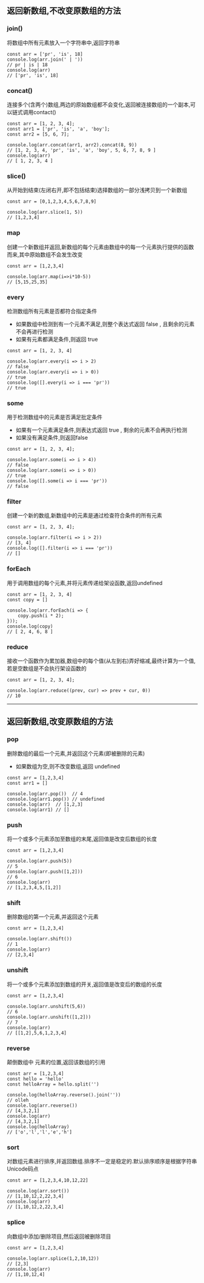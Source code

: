 ## **返回新数组,不改变原数组的方法**

### **join()**

将数组中所有元素放入一个字符串中,返回字符串

```
const arr = ['pr', 'is', 18]
console.log(arr.join(' | '))
// pr | is | 18
console.log(arr)
// ['pr', 'is', 18]
```

### **concat()**

连接多个(含两个)数组,两边的原始数组都不会变化,返回被连接数组的一个副本,可以链式调用contact()

```
const arr = [1, 2, 3, 4];
const arr1 = ['pr', 'is', 'a', 'boy'];
const arr2 = [5, 6, 7];

console.log(arr.concat(arr1, arr2).concat(8, 9))
// [1, 2, 3, 4, 'pr', 'is', 'a', 'boy', 5, 6, 7, 8, 9 ]
console.log(arr)
// [ 1, 2, 3, 4 ]
```

### **slice()**

从开始到结束(左闭右开,即不包括结束)选择数组的一部分浅拷贝到一个新数组

```
const arr = [0,1,2,3,4,5,6,7,8,9]

console.log(arr.slice(1, 5))
// [1,2,3,4]
```

### **map**
创建一个新数组并返回,新数组的每个元素由数组中的每一个元素执行提供的函数而来,其中原始数组不会发生改变

```
const arr = [1,2,3,4]

console.log(arr.map(i=>i*10-5))
// [5,15,25,35]
```

### **every**

检测数组所有元素是否都符合指定条件

- 如果数组中检测到有一个元素不满足,则整个表达式返回 false , 且剩余的元素不会再进行检测
- 如果有元素都满足条件,则返回 true

```
const arr = [1, 2, 3, 4]

console.log(arr.every(i => i > 2)
// false
console.log(arr.every(i => i > 0))
// true
console.log([].every(i => i === 'pr'))
// true
```

### **some**

用于检测数组中的元素是否满足批定条件

- 如果有一个元素满足条件,则表达式返回 true , 剩余的元素不会再执行检测
- 如果没有满足条件,则返回false

```
const arr = [1, 2, 3, 4];

console.log(arr.some(i => i > 4))
// false
console.log(arr.some(i => i > 0)) 
// true
console.log([].some(i => i === 'pr'))
// false
```

### **filter**

创建一个新的数组,新数组中的元素是通过检查符合条件的所有元素

```
const arr = [1, 2, 3, 4];

console.log(arr.filter(i => i > 2))
// [3, 4]
console.log([].filter(i => i === 'pr'))
// []
```

### **forEach**

用于调用数组的每个元素,并将元素传递给架设函数,返回undefined

```
const arr = [1, 2, 3, 4]
const copy = []

console.log(arr.forEach(i => {
    copy.push(i * 2);
}));
console.log(copy) 
// [ 2, 4, 6, 8 ]
```

### **reduce**

接收一个函数作为累加器,数组中的每个值(从左到右)弄好缩减,最终计算为一个值,若是空数组是不会执行架设函数的

```
const arr = [1, 2, 3, 4];

console.log(arr.reduce((prev, cur) => prev + cur, 0))
// 10
```

---

## **返回新数组,改变原数组的方法**

### **pop**

删除数组的最后一个元素,并返回这个元素(即被删除的元素)

- 如果数组为空,则不改变数组,返回 undefined

```
const arr = [1,2,3,4]
const arr1 = []

console.log(arr.pop())  // 4
console.log(arr1.pop()) // undefined
console.log(arr)  // [1,2,3]
console.log(arr1) // []
```

### **push**

将一个或多个元素添加至数组的末尾,返回值是改变后数组的长度

```
const arr = [1,2,3,4]

console.log(arr.push(5))
// 5
console.log(arr.push([1,2]))
// 6
console.log(arr)
// [1,2,3,4,5,[1,2]]
```

### **shift**

删除数组的第一个元素,并返回这个元素

```
const arr = [1,2,3,4]

console.log(arr.shift())
// 1
console.log(arr)
// [2,3,4]
```

### **unshift**

将一个或多个元素添加到数组的开关,返回值是改变后的数组的长度

```
const arr = [1,2,3,4]

console.log(arr.unshift(5,6)) 
// 6
console.log(arr.unshift([1,2]))
// 7
console.log(arr)
// [[1,2],5,6,1,2,3,4]
```

### **reverse**

颠倒数组中 元素的位置,返回该数组的引用

```
const arr = [1,2,3,4]
const hello = 'hello'
const helloArray = hello.split('')

console.log(helloArray.reverse().join(''))
// olleh
console.log(arr.reverse())
// [4,3,2,1]
console.log(arr)
// [4,3,2,1]
console.log(helloArray)
// ['o','l','l','e','h']
```

### **sort**

对数组元素进行排序,并返回数组.排序不一定是稳定的.默认排序顺序是根据字符串Unicode码点

```
const arr = [1,2,3,4,10,12,22]

console.log(arr.sort())
// [1,10,12,2,22,3,4]
console.log(arr)
// [1,10,12,2,22,3,4]
```

### **splice**
向数组中添加/删除项目,然后返回被删除项目

```
const arr = [1,2,3,4]

console.log(arr.splice(1,2,10,12))
// [2,3]
console.log(arr)
// [1,10,12,4]
```